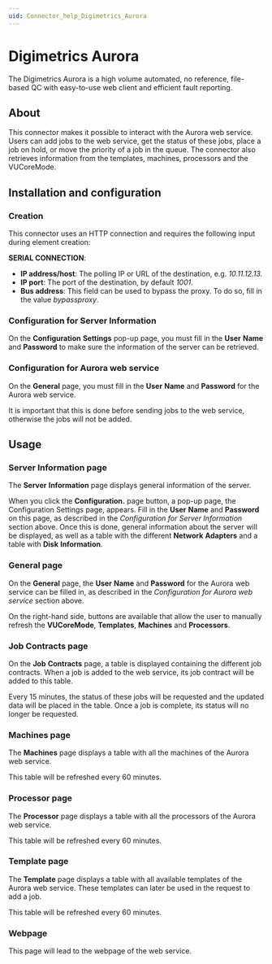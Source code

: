 ```yaml
---
uid: Connector_help_Digimetrics_Aurora
---
```


# Digimetrics Aurora

The Digimetrics Aurora is a high volume automated, no reference, file-based QC with easy-to-use web client and efficient fault reporting.

## About

This connector makes it possible to interact with the Aurora web service. Users can add jobs to the web service, get the status of these jobs, place a job on hold, or move the priority of a job in the queue. The connector also retrieves information from the templates, machines, processors and the VUCoreMode.

## Installation and configuration

### Creation

This connector uses an HTTP connection and requires the following input during element creation:

**SERIAL CONNECTION**:

- **IP address/host**: The polling IP or URL of the destination, e.g. *10.11.12.13.*
- **IP port**: The port of the destination, by default *1001*.
- **Bus address**: This field can be used to bypass the proxy. To do so, fill in the value *bypassproxy*.

### Configuration for Server Information

On the **Configuration** **Settings** pop-up page, you must fill in the **User** **Name** and **Password** to make sure the information of the server can be retrieved.

### Configuration for Aurora web service

On the **General** page, you must fill in the **User** **Name** and **Password** for the Aurora web service.

It is important that this is done before sending jobs to the web service, otherwise the jobs will not be added.

## Usage

### Server Information page

The **Server** **Information** page displays general information of the server.

When you click the **Configuration.** page button, a pop-up page, the Configuration Settings page, appears. Fill in the **User** **Name** and **Password** on this page, as described in the *Configuration for Server Information* section above. Once this is done, general information about the server will be displayed, as well as a table with the different **Network** **Adapters** and a table with **Disk** **Information**.

### General page

On the **General** page, the **User** **Name** and **Password** for the Aurora web service can be filled in, as described in the *Configuration for Aurora web service* section above.

On the right-hand side, buttons are available that allow the user to manually refresh the **VUCoreMode**, **Templates**, **Machines** and **Processors**.

### Job Contracts page

On the **Job** **Contracts** page, a table is displayed containing the different job contracts. When a job is added to the web service, its job contract will be added to this table.

Every 15 minutes, the status of these jobs will be requested and the updated data will be placed in the table. Once a job is complete, its status will no longer be requested.

### Machines page

The **Machines** page displays a table with all the machines of the Aurora web service.

This table will be refreshed every 60 minutes.

### Processor page

The **Processor** page displays a table with all the processors of the Aurora web service.

This table will be refreshed every 60 minutes.

### Template page

The **Template** page displays a table with all available templates of the Aurora web service. These templates can later be used in the request to add a job.

This table will be refreshed every 60 minutes.

### Webpage

This page will lead to the webpage of the web service.
